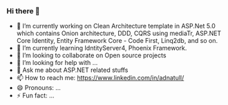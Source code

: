 ### Hi there 👋


- 🔭 I’m currently working on Clean Architecture template in ASP.Net 5.0  which contains  Onion architecture, DDD, CQRS using mediaTr, ASP.NET Core Identity, Entity Framework Core - Code First, Linq2db, and so on.
- 🌱 I’m currently learning IdntityServer4, Phoenix Framework.
- 👯 I’m looking to collaborate on Open source projects
- 🤔 I’m looking for help with ...
- 💬 Ask me about ASP.NET related stuffs
- 📫 How to reach me: https://www.linkedin.com/in/adnatull/
- 😄 Pronouns: ...
- ⚡ Fun fact: ...

